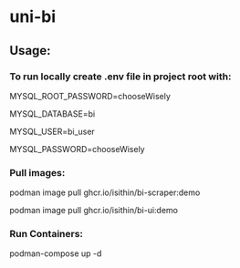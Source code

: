 # uni-bi

## Usage:


### To run locally create .env file in project root with:

MYSQL_ROOT_PASSWORD=chooseWisely

MYSQL_DATABASE=bi

MYSQL_USER=bi_user

MYSQL_PASSWORD=chooseWisely



### Pull images:

podman image pull ghcr.io/isithin/bi-scraper:demo

podman image pull ghcr.io/isithin/bi-ui:demo



### Run Containers:

podman-compose up -d
